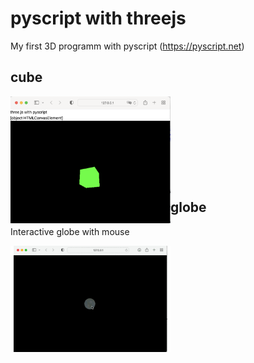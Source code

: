# pyscript with threejs

My first 3D programm with pyscript (https://pyscript.net)

## cube

<img src="img/cube.png" width="256" align="left"><br><br><br><br><br><br><br><br>

## globe

Interactive globe with mouse

<img src="img/globe.gif" width="256" align="left"><br><br><br><br><br><br><br><br>


```Rust

```
